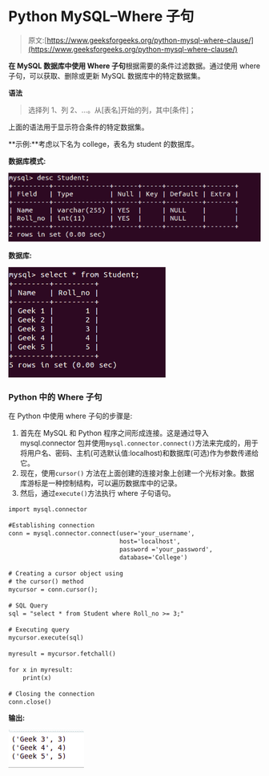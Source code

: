 # Python MySQL–Where 子句

> 原文:[https://www.geeksforgeeks.org/python-mysql-where-clause/](https://www.geeksforgeeks.org/python-mysql-where-clause/)

**在 MySQL 数据库中使用 Where 子句**根据需要的条件过滤数据。通过使用 where 子句，可以获取、删除或更新 MySQL 数据库中的特定数据集。

**语法**

> 选择列 1、列 2、…。从[表名]开始的列，其中[条件]；

上面的语法用于显示符合条件的特定数据集。

**示例:**考虑以下名为 college，表名为 student 的数据库。

**数据库模式:**

![python-db-schema](img/6a2bd6a024d6987ef490de85becd8e87.png)

**数据库:**

![python-db-table](img/7d2b142c2c876ad4b74959ae217355ec.png)

### Python 中的 Where 子句

在 Python 中使用 where 子句的步骤是:

1.  首先在 MySQL 和 Python 程序之间形成连接。这是通过导入 mysql.connector 包并使用`mysql.connector.connect()`方法来完成的，用于将用户名、密码、主机(可选默认值:localhost)和数据库(可选)作为参数传递给它。
2.  现在，使用`cursor()` 方法在上面创建的连接对象上创建一个光标对象。数据库游标是一种控制结构，可以遍历数据库中的记录。
3.  然后，通过`execute()`方法执行 where 子句语句。

```
import mysql.connector

#Establishing connection
conn = mysql.connector.connect(user='your_username',
                               host='localhost',
                               password ='your_password',
                               database='College')

# Creating a cursor object using 
# the cursor() method
mycursor = conn.cursor();

# SQL Query
sql = "select * from Student where Roll_no >= 3;"

# Executing query
mycursor.execute(sql)

myresult = mycursor.fetchall()

for x in myresult:
    print(x)

# Closing the connection
conn.close()
```

**输出:**

![python-where-mysql](img/f539ec059d3f92235b38085d27c850ce.png)